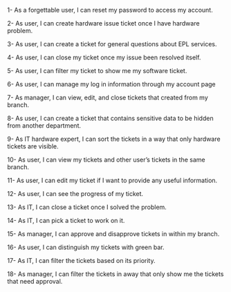 1-	As a forgettable user, I can reset my password to access my account.

2-	As user, I can create hardware issue ticket once I have hardware problem.

3-	As user, I can create a ticket for general questions about EPL services. 

4-	As user, I can close my ticket once my issue been resolved itself.

5-	As user, I can filter my ticket to show me my software ticket.

6-	As user, I can manage my log in information through my account page

7-	As manager, I can view, edit, and close tickets that created from my branch.

8-	As user, I can create a ticket that contains sensitive data to be hidden from another department.

9-	As IT hardware expert, I can sort the tickets in a way that only hardware tickets are visible.

10-	As user, I can view my tickets and other user’s tickets in the same branch.

11-	As user, I can edit my ticket if I want to provide any useful information.

12-	As user, I can see the progress of my ticket.

13-	As IT, I can close a ticket once I solved the problem.

14-	As IT, I can pick a ticket to work on it.

15-	As manager, I can approve and disapprove tickets in within my branch.

16-	As user, I can distinguish my tickets with green bar.

17-	As IT, I can filter the tickets based on its priority.

18-	As manager, I can filter the tickets in away that only show me the tickets that need approval.
